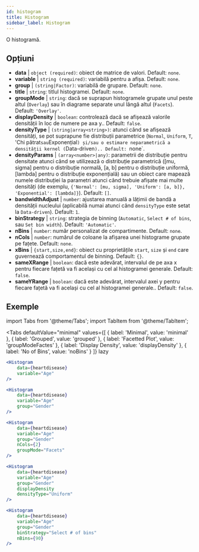 ```yaml
---
id: histogram
title: Histogram
sidebar_label: Histogram
---
```


O histogramă.

## Opțiuni

* __data__ | `object (required)`: obiect de matrice de valori. Default: `none`.
* __variable__ | `string (required)`: variabilă pentru a afișa. Default: `none`.
* __group__ | `(string|Factor)`: variabilă de grupare. Default: `none`.
* __title__ | `string`: titlul histogramei. Default: `none`.
* __groupMode__ | `string`: dacă se suprapun histogramele grupate unul peste altul (`Overlay`) sau în diagrame separate unul lângă altul (`Facets`). Default: `'Overlay'`.
* __displayDensity__ | `boolean`: controlează dacă se afișează valorile densității în loc de numere pe axa y.. Default: `false`.
* __densityType__ | `(string|array<string>)`: atunci când se afișează densități, se pot suprapune fie distribuții parametrice (`Normal`, `Uniform`, `T`, 'Chi pătrat` sau `Exponențial`) și/sau o estimare neparametrică a densității kernel (`Data-driven`).. Default: `none`.
* __densityParams__ | `(array<number>|any)`: parametrii de distribuție pentru densitate atunci când se utilizează o distribuție parametrică ([mu, sigma] pentru o distribuție normală, [a, b] pentru o distribuție uniformă, [lambda] pentru o distribuție exponențială) sau un obiect care mapează numele distribuției la parametri atunci când trebuie afișate mai multe densități (de exemplu, `{'Normal': [mu, sigma], 'Uniform': [a, b]}, 'Exponential': [lambda]}`). Default: `[]`.
* __bandwidthAdjust__ | `number`: ajustarea manuală a lățimii de bandă a densității nucleului (aplicabilă numai atunci când `densityType` este setat la `Data-driven`). Default: `1`.
* __binStrategy__ | `string`: strategia de binning (`Automatic`, `Select # of bins`, sau `Set bin width`). Default: `'Automatic'`.
* __nBins__ | `number`: număr personalizat de compartimente. Default: `none`.
* __nCols__ | `number`: numărul de coloane la afișarea unei histograme grupate pe fațete. Default: `none`.
* __xBins__ | `{start,size,end}`: obiect cu proprietățile `start`, `size` și `end` care guvernează comportamentul de binning. Default: `{}`.
* __sameXRange__ | `boolean`: dacă este adevărat, intervalul de pe axa x pentru fiecare fațetă va fi același cu cel al histogramei generale. Default: `false`.
* __sameYRange__ | `boolean`: dacă este adevărat, intervalul axei y pentru fiecare fațetă va fi același cu cel al histogramei generale.. Default: `false`.


## Exemple

import Tabs from '@theme/Tabs';
import TabItem from '@theme/TabItem';

<Tabs
    defaultValue="minimal"
    values={[
        { label: 'Minimal', value: 'minimal' },
        { label: 'Grouped', value: 'grouped' },
        { label: 'Facetted Plot', value: 'groupModeFactes' },
        { label: 'Display Density', value: 'displayDensity' },
        { label: 'No of Bins', value: 'noBins' }
    ]}
    lazy
>

<TabItem value="minimal">

```jsx live
<Histogram 
    data={heartdisease} 
    variable="Age"
/>
```

</TabItem>

<TabItem value="grouped">

```jsx live
<Histogram 
    data={heartdisease} 
    variable="Age"
    group="Gender"
/>
```

</TabItem>

<TabItem value="groupModeFactes">

```jsx live
<Histogram 
    data={heartdisease} 
    variable="Age"
    group="Gender"
    nCols={2}
    groupMode="Facets"
/>
```

</TabItem>

<TabItem value="displayDensity">

```jsx live
<Histogram 
    data={heartdisease} 
    variable="Age"
    group="Gender"
    displayDensity 
    densityType="Uniform"
/>
```

</TabItem>

<TabItem value="noBins">

```jsx live
<Histogram 
    data={heartdisease} 
    variable="Age"
    group="Gender"
    binStrategy="Select # of bins"
    nBins={90}
/>
```

</TabItem>

</Tabs>
